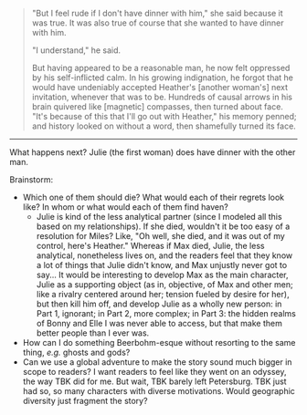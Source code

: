 > "But I feel rude if I don't have dinner with him," she said because it was true. It was also true of course that she wanted to have dinner with him.
>
> "I understand," he said.
>
> But having appeared to be a reasonable man, he now felt oppressed by his self-inflicted calm. In his growing indignation, he forgot that he would have undeniably accepted Heather's [another woman's] next invitation, whenever that was to be. Hundreds of causal arrows in his brain quivered like [magnetic] compasses, then turned about face. "It's because of this that I'll go out with Heather," his memory penned; and history looked on without a word, then shamefully turned its face.

---

What happens next? Julie (the first woman) does have dinner with the other man.

Brainstorm:

- Which one of them should die? What would each of their regrets look like? In whom or what would each of them find haven?
  - Julie is kind of the less analytical partner (since I modeled all this based on my relationships). If she died, wouldn't it be too easy of a resolution for Miles? Like, "Oh well, she died, and it was out of my control, here's Heather." Whereas if Max died, Julie, the less analytical, nonetheless lives on, and the readers feel that they know a lot of things that Julie didn't know, and Max unjustly never got to say... It would be interesting to develop Max as the main character, Julie as a supporting object (as in, objective, of Max and other men; like a rivalry centered around her; tension fueled by desire for her), but then kill him off, and develop Julie as a wholly new person: in Part 1, ignorant; in Part 2, more complex; in Part 3: the hidden realms of Bonny and Elle I was never able to access, but that make them better people than I ever was.
- How can I do something Beerbohm-esque without resorting to the same thing, _e.g._ ghosts and gods?
- Can we use a global adventure to make the story sound much bigger in scope to readers? I want readers to feel like they went on an odyssey, the way TBK did for me. But wait, TBK barely left Petersburg. TBK just had so, so many characters with diverse motivations. Would geographic diversity just fragment the story?
